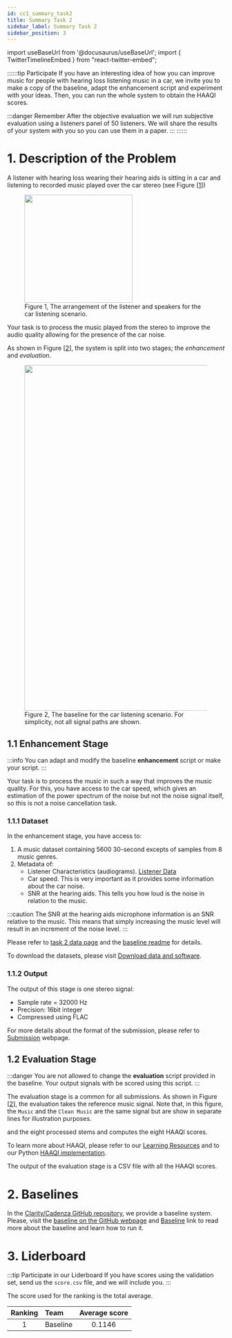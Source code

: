 ```yaml
---
id: cc1_summary_task2
title: Summary Task 2
sidebar_label: Summary Task 2
sidebar_position: 3
---
```

import useBaseUrl from '@docusaurus/useBaseUrl';
import { TwitterTimelineEmbed } from "react-twitter-embed";

::::::tip Participate
If you have an interesting idea of how you can improve music for people with hearing loss listening music in a car, 
we invite you to make a copy of the baseline, adapt the enhancement script and experiment with your ideas. 
Then, you can run the whole system to obtain the HAAQI scores.

:::danger Remember
After the objective evaluation we will run subjective evaluation using a listeners panel of 50 listeners.
We will share the results of your system with you so you can use them in a paper. 
:::
::::::

# 1. Description of the Problem

A listener with hearing loss wearing their hearing aids is sitting in a car and listening to recorded music played 
over the car stereo (see Figure [[1](#fig1)])

<figure id="fig1">
<img width="250" src={useBaseUrl('/img/Car_scenario.png')} />
<figcaption>Figure 1, The arrangement of the listener and speakers for the car listening scenario.</figcaption>
</figure>


Your task is to process the music played from the stereo to improve the audio quality allowing 
for the presence of the car noise.

As shown in Figure [[2](#fig2)], the system is split into two stages; the _enhancement_ and _evaluation_.

<figure id="fig2">
<img width="800" src={useBaseUrl('/img/car_simple_v2.png')} />
<figcaption>Figure 2, The baseline for the car listening scenario. For simplicity, not all signal paths are shown.</figcaption>
</figure>

## 1.1 Enhancement Stage
:::info
You can adapt and modify the baseline **enhancement** script or make your script.
:::

Your task is to process the music in such a way that improves the music quality.
For this, you have access to the car speed, which gives an estimation of the power spectrum of the noise
but not the noise signal itself, so this is not a noise cancellation task.

### 1.1.1 Dataset

In the enhancement stage, you have access to:

1. A music dataset containing 5600 30-second excepts of samples from 8 music genres. 
2. Metadata of:
    - Listener Characteristics (audiograms). [Listener Data](Data/cc1_data_listener)
    - Car speed. This is very important as it provides some information about the car noise.
    - SNR at the hearing aids. This tells you how loud is the noise in relation to the music.

:::caution
The SNR at the hearing aids microphone information is an SNR relative to the music.
This means that simply increasing the music level will result in an increment of the noise level.
:::

Please refer to [task 2 data page](Data/cc1_data_overview_car) and
the [baseline readme](https://github.com/claritychallenge/clarity/tree/main/recipes/cad1/task2/baseline) for details.

To download the datasets, please visit [Download data and software](Take%20part/cc1_download#21-task-2---car).

### 1.1.2 Output

The output of this stage is one stereo signal:
- Sample rate = 32000 Hz
- Precision: 16bit integer
- Compressed using FLAC

For more details about the format of the submission, please refer to [Submission](Take%20part/cc1_submission) webpage.

## 1.2 Evaluation Stage

:::danger
You are not allowed to change the **evaluation** script provided in the baseline.
Your output signals with be scored using this script.
:::

The evaluation stage is a common for all submissions.
As shown in Figure [[2](#fig2)], the evaluation takes the reference music signal. Note that, in this figure, the
`Music` and the `Clean Music` are the same signal but are show in separate lines for illustration purposes.


and the eight processed stems and computes the eight HAAQI scores.

To learn more about HAAQI, please refer to our [Learning Resources](../learning_resources/Hearing_aid_processing/edu_HAP_HA_processed_speech)
and to our Python [HAAQI implementation](https://github.com/claritychallenge/clarity/blob/cad1task1-baseline2/clarity/evaluator/haaqi/haaqi.py).

The output of the evaluation stage is a CSV file with all the HAAQI scores.

# 2. Baselines

In the [Clarity/Cadenza GitHub repository](https://github.com/claritychallenge/clarity), we provide a baseline system.
Please, visit the [baseline on the GitHub webpage](https://github.com/claritychallenge/clarity/tree/cad1task1-baseline2/recipes/cad1/task2/baseline)
and [Baseline](Software/cc1_baseline#2-task-2-car) link to read more about the baseline and learn how to run it.

# 3. Liderboard

:::tip Participate in our Liderboard
If you have scores using the validation set, send us the `score.csv` file, and we will include you.
:::

The score used for the ranking is the total average.

| Ranking | Team                    | Average score | 
|:-------:|:------------------------|:-------------:|
|    1    | Baseline                |    0.1146     |

